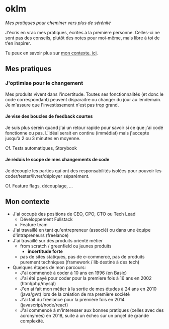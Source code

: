 # oklm
*Mes pratiques pour cheminer vers plus de sérénité*

J'écris en vrac mes pratiques, écrites à la première personne.  Celles-ci ne sont pas des conseils, plutôt des notes pour moi-même, mais libre à toi de t'en inspirer.

Tu peux en savoir plus sur [mon contexte, ici](#mon-contexte).

## Mes pratiques

### J'optimise pour le changement
Mes produits vivent dans l'incertitude. 
Toutes ses fonctionnalités (et donc le code correspondant) peuvent disparaitre ou changer du jour au lendemain. Je m'assure que l'investissement n'est pas trop grand.

#### Je vise des boucles de feedback courtes
Je suis plus serein quand j'ai un retour rapide pour savoir si ce que j'ai codé fonctionne ou pas. L'idéal serait en continu (immédiat) mais j'accepte jusqu'à 2 ou 3 minutes en moyenne.

Cf. Tests automatiques, Storybook

#### Je réduis le scope de mes changements de code
Je découple les parties qui ont des responsabilités isolées pour pouvoir les coder/tester/livrer/déployer séparément.

Cf. Feature flags, découplage, ...


## Mon contexte
- J'ai occupé des positions de CEO, CPO, CTO ou Tech Lead
  - Développement Fullstack
  - Feature team
- J'ai travaillé en tant qu'entrepreneur (associé) ou dans une équipe d'intrapreneurs (freelance)
- J'ai travaillé sur des produits orienté métier
  - from scratch / greenfield ou jeunes produits
     - **incertitude forte**
  - pas de sites statiques, pas de e-commerce, pas de produits purement techniques (framework / lib destiné à des tech)
- Quelques étapes de mon parcours:
  - J'ai commencé à coder à 10 ans en 1996 (en Basic)
  - J'ai été payé pour coder pour la premiere fois à 16 ans en 2002 (html/php/mysql)
  - J'en ai fait mon métier à la sortie de mes études à 24 ans en 2010 (java/gwt) lors de la création de ma première société
  - J'ai fait du freelance pour la première fois en 2014 (javascript/node/react)
  - J'ai commencé à m'interesser aux bonnes pratiques (celles avec des acronymes) en 2018, suite à un échec sur un projet de grande complexité.

